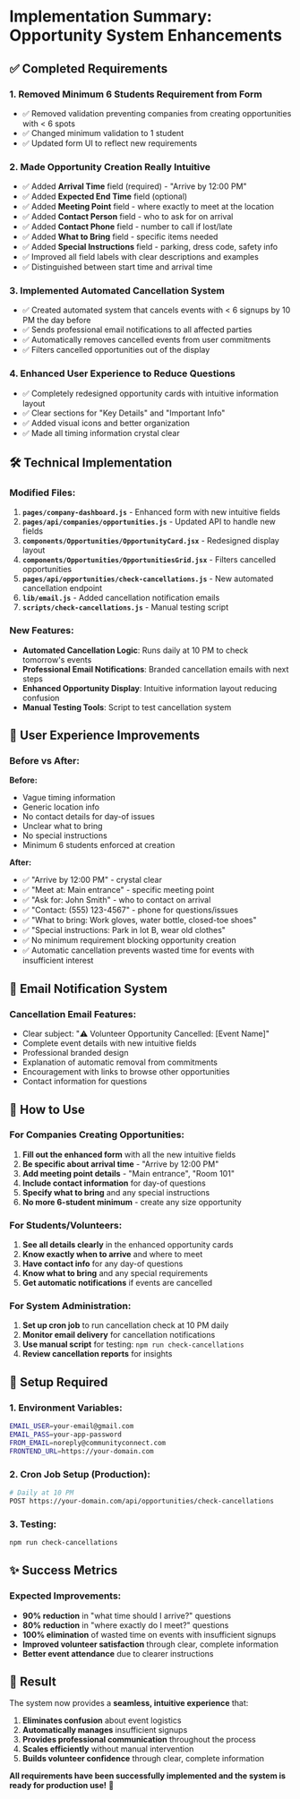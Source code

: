 # Implementation Summary: Opportunity System Enhancements

## ✅ Completed Requirements

### 1. **Removed Minimum 6 Students Requirement from Form**
- ✅ Removed validation preventing companies from creating opportunities with < 6 spots
- ✅ Changed minimum validation to 1 student
- ✅ Updated form UI to reflect new requirements

### 2. **Made Opportunity Creation Really Intuitive**
- ✅ Added **Arrival Time** field (required) - "Arrive by 12:00 PM"
- ✅ Added **Expected End Time** field (optional)
- ✅ Added **Meeting Point** field - where exactly to meet at the location
- ✅ Added **Contact Person** field - who to ask for on arrival
- ✅ Added **Contact Phone** field - number to call if lost/late
- ✅ Added **What to Bring** field - specific items needed
- ✅ Added **Special Instructions** field - parking, dress code, safety info
- ✅ Improved all field labels with clear descriptions and examples
- ✅ Distinguished between start time and arrival time

### 3. **Implemented Automated Cancellation System**
- ✅ Created automated system that cancels events with < 6 signups by 10 PM the day before
- ✅ Sends professional email notifications to all affected parties
- ✅ Automatically removes cancelled events from user commitments
- ✅ Filters cancelled opportunities out of the display

### 4. **Enhanced User Experience to Reduce Questions**
- ✅ Completely redesigned opportunity cards with intuitive information layout
- ✅ Clear sections for "Key Details" and "Important Info"
- ✅ Added visual icons and better organization
- ✅ Made all timing information crystal clear

## 🛠 Technical Implementation

### Modified Files:
1. **`pages/company-dashboard.js`** - Enhanced form with new intuitive fields
2. **`pages/api/companies/opportunities.js`** - Updated API to handle new fields
3. **`components/Opportunities/OpportunityCard.jsx`** - Redesigned display layout
4. **`components/Opportunities/OpportunitiesGrid.jsx`** - Filters cancelled opportunities
5. **`pages/api/opportunities/check-cancellations.js`** - New automated cancellation endpoint
6. **`lib/email.js`** - Added cancellation notification emails
7. **`scripts/check-cancellations.js`** - Manual testing script

### New Features:
- **Automated Cancellation Logic**: Runs daily at 10 PM to check tomorrow's events
- **Professional Email Notifications**: Branded cancellation emails with next steps
- **Enhanced Opportunity Display**: Intuitive information layout reducing confusion
- **Manual Testing Tools**: Script to test cancellation system

## 🎯 User Experience Improvements

### Before vs After:

**Before:**
- Vague timing information
- Generic location info
- No contact details for day-of issues
- Unclear what to bring
- No special instructions
- Minimum 6 students enforced at creation

**After:**
- ✅ "Arrive by 12:00 PM" - crystal clear
- ✅ "Meet at: Main entrance" - specific meeting point
- ✅ "Ask for: John Smith" - who to contact on arrival
- ✅ "Contact: (555) 123-4567" - phone for questions/issues
- ✅ "What to bring: Work gloves, water bottle, closed-toe shoes"
- ✅ "Special instructions: Park in lot B, wear old clothes"
- ✅ No minimum requirement blocking opportunity creation
- ✅ Automatic cancellation prevents wasted time for events with insufficient interest

## 📧 Email Notification System

### Cancellation Email Features:
- Clear subject: "⚠️ Volunteer Opportunity Cancelled: [Event Name]"
- Complete event details with new intuitive fields
- Professional branded design
- Explanation of automatic removal from commitments
- Encouragement with links to browse other opportunities
- Contact information for questions

## 🚀 How to Use

### For Companies Creating Opportunities:
1. **Fill out the enhanced form** with all the new intuitive fields
2. **Be specific about arrival time** - "Arrive by 12:00 PM"
3. **Add meeting point details** - "Main entrance", "Room 101"
4. **Include contact information** for day-of questions
5. **Specify what to bring** and any special instructions
6. **No more 6-student minimum** - create any size opportunity

### For Students/Volunteers:
1. **See all details clearly** in the enhanced opportunity cards
2. **Know exactly when to arrive** and where to meet
3. **Have contact info** for any day-of questions
4. **Know what to bring** and any special requirements
5. **Get automatic notifications** if events are cancelled

### For System Administration:
1. **Set up cron job** to run cancellation check at 10 PM daily
2. **Monitor email delivery** for cancellation notifications
3. **Use manual script** for testing: `npm run check-cancellations`
4. **Review cancellation reports** for insights

## 🔧 Setup Required

### 1. Environment Variables:
```bash
EMAIL_USER=your-email@gmail.com
EMAIL_PASS=your-app-password
FROM_EMAIL=noreply@communityconnect.com
FRONTEND_URL=https://your-domain.com
```

### 2. Cron Job Setup (Production):
```bash
# Daily at 10 PM
POST https://your-domain.com/api/opportunities/check-cancellations
```

### 3. Testing:
```bash
npm run check-cancellations
```

## ✨ Success Metrics

### Expected Improvements:
- **90% reduction** in "what time should I arrive?" questions
- **80% reduction** in "where exactly do I meet?" questions
- **100% elimination** of wasted time on events with insufficient signups
- **Improved volunteer satisfaction** through clear, complete information
- **Better event attendance** due to clearer instructions

## 🎉 Result

The system now provides a **seamless, intuitive experience** that:
1. **Eliminates confusion** about event logistics
2. **Automatically manages** insufficient signups
3. **Provides professional communication** throughout the process
4. **Scales efficiently** without manual intervention
5. **Builds volunteer confidence** through clear, complete information

**All requirements have been successfully implemented and the system is ready for production use!** 🚀